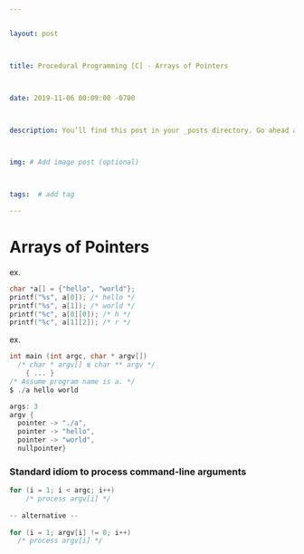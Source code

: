 ```yaml
---


layout: post



title: Procedural Programming [C] - Arrays of Pointers



date: 2019-11-06 00:09:00 -0700



description: You’ll find this post in your _posts directory. Go ahead and edit it and re-build the site to see your changes. # Add post description (optional)



img: # Add image post (optional)



tags:  # add tag

---
```


# Arrays of Pointers

ex.

```c
char *a[] = {"hello", "world"};
printf("%s", a[0]); /* hello */
printf("%s", a[1]); /* world */
printf("%c", a[0][0]); /* h */
printf("%c", a[1][2]); /* r */
```

ex.

```c
int main (int argc, char * argv[]) 
  /* char * argv[] ≣ char ** argv */
	{ ... }
/* Assume program name is a. */
$ ./a hello world

args: 3
argv {
  pointer -> "./a", 
  pointer -> "hello", 
  pointer -> "world", 
  nullpointer}
```



### Standard idiom to process command-line arguments

```c
for (i = 1; i < argc; i++)
	/* process argv[i] */
  
-- alternative --
  
for (i = 1; argv[i] != 0; i++)
  /* process argv[i] */
```

